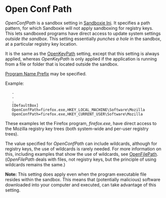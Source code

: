 # Open Conf Path

_OpenConfPath_ is a sandbox setting in [Sandboxie Ini](SandboxieIni.md). It specifies a path pattern, for which Sandboxie will not apply sandboxing for registry keys. This lets sandboxed programs have direct access to update system settings _outside the sandbox_. This setting essentially _punches a hole_ in the sandbox, at a particular registry key location.

It is the same as the [OpenKeyPath](OpenKeyPath.md) setting, except that this setting is always applied, whereas _OpenKeyPath_ is only applied if the application is running from a file or folder that is located outside the sandbox.

[Program Name Prefix](ProgramNamePrefix.md) may be specified.

Example:
```
   .
   .
   .
   [DefaultBox]
   OpenConfPath=firefox.exe,HKEY_LOCAL_MACHINE\Software\Mozilla
   OpenConfPath=firefox.exe,HKEY_CURRENT_USER\Software\Mozilla
```

These examples let the Firefox program, _firefox.exe_, have direct access to the Mozilla registry key trees (both system-wide and per-user registry trees).

The value specified for _OpenConfPath_ can include wildcards, although for registry keys, the use of wildcards is rarely needed. For more information on this, including examples that show the use of wildcards, see [OpenFilePath](OpenFilePath.md). (_OpenFilePath_ deals with files, not registry keys, but the principle of using wildcards remains the same.)

**Note:** This setting does apply even when the program executable file resides within the sandbox. This means that (potentially malicious) software downloaded into your computer and executed, can take advantage of this setting.
